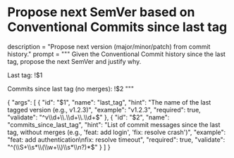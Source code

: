 # Propose next SemVer based on Conventional Commits since last tag
description = "Propose next version (major/minor/patch) from commit history."
prompt = """
Given the Conventional Commit history since the last tag, propose the next SemVer and justify why.


Last tag:
!$1


Commits since last tag (no merges):
!$2
"""

{
  "args": [
    {
      "id": "$1",
      "name": "last_tag",
      "hint": "The name of the last tagged version (e.g., v1.2.3)",
      "example": "v1.2.3",
      "required": true,
      "validate": "^v\\d+\\.\\d+\\.\\d+$"
    },
    {
      "id": "$2",
      "name": "commits_since_last_tag",
      "hint": "List of commit messages since the last tag, without merges (e.g., 'feat: add login', 'fix: resolve crash')",
      "example": "feat: add authentication\nfix: resolve timeout",
      "required": true,
      "validate": "^(\\S+\\s*\\(\\w+\\)\\s*\\n?)*$"
    }
  ]
}
